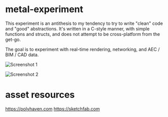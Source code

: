 # metal-experiment 

This experiment is an antithesis to my tendency to try to write "clean" code and "good" abstractions. 
It's written in a C-style manner, with simple functions and structs, and does not attempt to be 
cross-platform from the get-go. 

The goal is to experiment with real-time rendering, networking, and AEC / BIM / CAD data. 

![Screenshot 1](https://github.com/user-attachments/assets/0b9083ae-c8ad-4c41-a08e-1b2e75acaece)

![Screenshot 2](https://github.com/user-attachments/assets/5e1602cd-28ea-47e9-a744-f996aab10f91)

# asset resources
https://polyhaven.com
https://sketchfab.com
